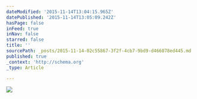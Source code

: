 ```yaml
---
dateModified: '2015-11-14T13:04:15.965Z'
datePublished: '2015-11-14T13:05:09.242Z'
hasPage: false
inFeed: true
inNav: false
starred: false
title: ''
sourcePath: _posts/2015-11-14-02c55867-3f2f-4cb7-9bd9-d466078ed445.md
published: true
_context: 'http://schema.org'
_type: Article

---
```

![](https://the-grid-user-content.s3-us-west-2.amazonaws.com/86b27a69-77bd-40ca-a18b-a2a4023fe1d2.jpg)